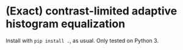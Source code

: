 (Exact) contrast-limited adaptive histogram equalization
========================================================

Install with `pip install .`, as usual.  Only tested on Python 3.
